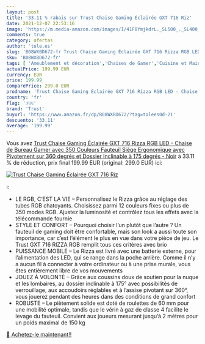 ```yaml
---
layout: post
title: '33.11 % rabais sur Trust Chaise Gaming Éclairée GXT 716 Riz'
date: 2021-12-07 22:53:16
image: 'https://m.media-amazon.com/images/I/41F8YmjkdrL._SL500_._SL400_.jpg'
comments: true
category: ofertas
author: 'tole.es'
slug: 'B08WXBD672-fr Trust Chaise Gaming Éclairée GXT 716 Rizza RGB LED -...'
sku: 'B08WXBD672-fr'
tags: [ 'Ameublement et décoration','Chaises de Gamer','Cuisine et Maison','Meubles','Meubles pour audio/vidéo','trust', ]
actualPrice: 199.99 EUR
currency: EUR
price: 199.99
comparePrice: 299.0 EUR
prodname: 'Trust Chaise Gaming Éclairée GXT 716 Rizza RGB LED - Chaise de Bureau Gamer avec 350 Couleurs  Fauteuil  Siège Ergonomique avec Pivotement sur 360 degrés et Dossier Inclinable à 175 degrés - Noir'
country: 'fr'
flag: '🇫🇷'
brand: 'Trust'
buyurl: 'https://www.amazon.fr/dp/B08WXBD672/?tag=tolees0d-21'
descuento: '33.11'
average: '199.99'
---
```


Vous avez [Trust Chaise Gaming Éclairée GXT 716 Rizza RGB LED - Chaise de Bureau Gamer avec 350 Couleurs  Fauteuil  Siège Ergonomique avec Pivotement sur 360 degrés et Dossier Inclinable à 175 degrés - Noir](https://www.amazon.fr/dp/B08WXBD672/?tag=tolees0d-21)  à  33.11 % de réduction, prix final  199.99 EUR (original: 299.0 EUR) ici:

[![Trust Chaise Gaming Éclairée GXT 716 Riz](https://m.media-amazon.com/images/I/41F8YmjkdrL._SL500_._SL400_.jpg)](https://www.amazon.fr/dp/B08WXBD672/?tag=tolees0d-21)

ℹ️:

- LE RGB, C’EST LA VIE – Personnalisez le Rizza grâce au réglage des tubes RGB chatoyants. Choisissez parmi 12 couleurs fixes ou plus de 350 modes RGB. Ajustez la luminosité et contrôlez tous les effets avec la télécommande fournie
- STYLE ET CONFORT – Pourquoi choisir l’un plutôt que l’autre ? Un fauteuil de gaming doit être confortable, mais son look a aussi toute son importance, car c’est l’élément le plus en vue dans votre pièce de jeu. Le Trust GXT 716 RIZZA RGB remplit tous ces critères avec brio
- PUISSANCE MOBILE – Le Rizza est livré avec une batterie externe, pour l’alimentation des LED, qui se range dans la poche arrière. Comme il n’y a aucun fil à connecter à votre ordinateur ou à une prise murale, vous êtes entièrement libre de vos mouvements
- JOUEZ À VOLONTÉ – Grâce aux coussins doux de soutien pour la nuque et les lombaires, au dossier inclinable à 175° avec possibilités de verrouillage, aux accoudoirs réglables et à l’assise pivotant sur 360°, vous jouerez pendant des heures dans des conditions de grand confort
- ROBUSTE – Le piètement solide est doté de roulettes de 60 mm pour une mobilité optimale, tandis que le vérin à gaz de classe 4 facilite le levage du fauteuil. Convient aux joueurs mesurant jusqu’à 2 mètres pour un poids maximal de 150 kg

[🛒 Achetez-le maintenant!!](https://www.amazon.fr/dp/B08WXBD672/?tag=tolees0d-21)
